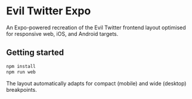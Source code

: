 # Evil Twitter Expo

An Expo-powered recreation of the Evil Twitter frontend layout optimised for responsive web, iOS, and Android targets.

## Getting started

```bash
npm install
npm run web
```

The layout automatically adapts for compact (mobile) and wide (desktop) breakpoints.
